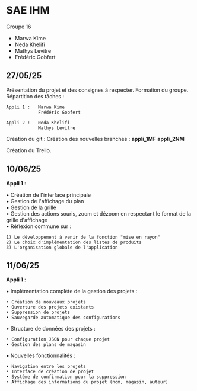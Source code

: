 # SAE IHM

Groupe 16  

* Marwa Kime  
* Neda Khelifi  
* Mathys Levitre  
* Frédéric Gobfert  


## 27/05/25  
Présentation du projet et des consignes à respecter.
Formation du groupe.
Répartition des tâches :

    Appli 1 :   Marwa Kime
                Frédéric Gobfert
                
    Appli 2 :   Neda Khelifi
                Mathys Levitre

Création du git :
    Création des nouvelles branches : 
        **appli_1MF**
        **appli_2NM**

Création du Trello.

                
## 10/06/25  
**Appli 1** :

• Création de l'interface principale  
• Gestion de l'affichage du plan  
• Gestion de la grille  
• Gestion des actions souris, zoom et dézoom en respectant le format de la grille d'affichage  
• Réflexion commune sur :

    1) Le développement à venir de la fonction "mise en rayon"
    2) Le choix d'implémentation des listes de produits
    3) L'organisation globale de l'application

## 11/06/25
**Appli 1** :

• Implémentation complète de la gestion des projets :

    • Création de nouveaux projets
    • Ouverture des projets existants
    • Suppression de projets
    • Sauvegarde automatique des configurations

• Structure de données des projets :

    • Configuration JSON pour chaque projet
    • Gestion des plans de magasin

• Nouvelles fonctionnalités :

    • Navigation entre les projets
    • Interface de création de projet
    • Système de confirmation pour la suppression
    • Affichage des informations du projet (nom, magasin, auteur)











